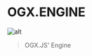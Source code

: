# OGX.ENGINE

![alt](https://repository-images.githubusercontent.com/76366703/c8e52600-39fa-11eb-8403-16e6472d7c57)

> OGX.JS' Engine


